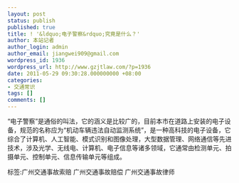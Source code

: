 ```yaml
---
layout: post
status: publish
published: true
title: ! '&ldquo;电子警察&rdquo;究竟是什么？'
author: 本站记者
author_login: admin
author_email: jiangwei909@gmail.com
wordpress_id: 1936
wordpress_url: http://www.gzjtlaw.com/?p=1936
date: 2011-05-29 09:30:28.000000000 +08:00
categories:
- 交通常识
tags: []
comments: []
---
```

&ldquo;电子警察&rdquo;是通俗的叫法，它的涵义是比较广的，目前本市在道路上安装的电子设备，规范的名称应为&ldquo;机动车辆违法自动监测系统&rdquo;，是一种高科技的电子设备，它综合了计算机、人工智能、模式识别和图像处理，大型数据管理、网络通信等先进技术，涉及光学、无线电、计算机、电子信息等诸多领域，它通常由检测单元、拍摄单元、控制单元、信息传输单元等组成。标签:广州交通事故索赔 广州交通事故赔偿 广州交通事故律师
